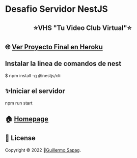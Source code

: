 # Desafio Servidor NestJS
<h2 align="center">⭐️VHS "Tu Video Club Virtual"⭐️</h2>

## 🌐 [Ver Proyecto Final en Heroku](https://guillesapag.herokuapp.com/login)

## Instalar la linea de comandos de nest 
$ npm install -g @nestjs/cli

## ✨Iniciar el servidor
npm run start

## 🏠 [Homepage](https://github.com/Guillesap)

## 📝 License

Copyright © 2022 👤[Guillermo Sapag](https://vhsvideoclub.netlify.app/).
